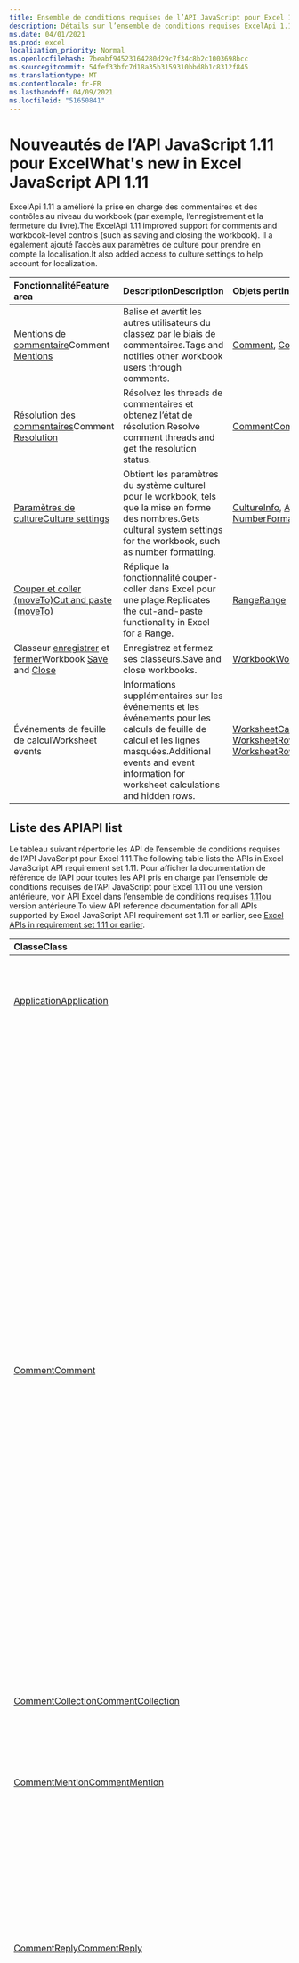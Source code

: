 ```yaml
---
title: Ensemble de conditions requises de l’API JavaScript pour Excel 1.11
description: Détails sur l’ensemble de conditions requises ExcelApi 1.11.
ms.date: 04/01/2021
ms.prod: excel
localization_priority: Normal
ms.openlocfilehash: 7beabf94523164280d29c7f34c8b2c1003698bcc
ms.sourcegitcommit: 54fef33bfc7d18a35b3159310bbd8b1c8312f845
ms.translationtype: MT
ms.contentlocale: fr-FR
ms.lasthandoff: 04/09/2021
ms.locfileid: "51650841"
---
```

# <a name="whats-new-in-excel-javascript-api-111"></a><span data-ttu-id="7dc1d-103">Nouveautés de l’API JavaScript 1.11 pour Excel</span><span class="sxs-lookup"><span data-stu-id="7dc1d-103">What's new in Excel JavaScript API 1.11</span></span>

<span data-ttu-id="7dc1d-104">ExcelApi 1.11 a amélioré la prise en charge des commentaires et des contrôles au niveau du workbook (par exemple, l’enregistrement et la fermeture du livre).</span><span class="sxs-lookup"><span data-stu-id="7dc1d-104">The ExcelApi 1.11 improved support for comments and workbook-level controls (such as saving and closing the workbook).</span></span> <span data-ttu-id="7dc1d-105">Il a également ajouté l’accès aux paramètres de culture pour prendre en compte la localisation.</span><span class="sxs-lookup"><span data-stu-id="7dc1d-105">It also added access to culture settings to help account for localization.</span></span>

| <span data-ttu-id="7dc1d-106">Fonctionnalité</span><span class="sxs-lookup"><span data-stu-id="7dc1d-106">Feature area</span></span> | <span data-ttu-id="7dc1d-107">Description</span><span class="sxs-lookup"><span data-stu-id="7dc1d-107">Description</span></span> | <span data-ttu-id="7dc1d-108">Objets pertinents</span><span class="sxs-lookup"><span data-stu-id="7dc1d-108">Relevant objects</span></span> |
|:--- |:--- |:--- |
| <span data-ttu-id="7dc1d-109">Mentions [de commentaire](../../excel/excel-add-ins-comments.md#mentions)</span><span class="sxs-lookup"><span data-stu-id="7dc1d-109">Comment [Mentions](../../excel/excel-add-ins-comments.md#mentions)</span></span> |<span data-ttu-id="7dc1d-110">Balise et avertit les autres utilisateurs du classez par le biais de commentaires.</span><span class="sxs-lookup"><span data-stu-id="7dc1d-110">Tags and notifies other workbook users through comments.</span></span> | <span data-ttu-id="7dc1d-111">[Comment](/javascript/api/excel/excel.comment), [CommentRichContent](/javascript/api/excel/excel.commentrichcontent)</span><span class="sxs-lookup"><span data-stu-id="7dc1d-111">[Comment](/javascript/api/excel/excel.comment), [CommentRichContent](/javascript/api/excel/excel.commentrichcontent)</span></span> |
| <span data-ttu-id="7dc1d-112">Résolution des [commentaires](../../excel/excel-add-ins-comments.md#resolve-comment-threads)</span><span class="sxs-lookup"><span data-stu-id="7dc1d-112">Comment [Resolution](../../excel/excel-add-ins-comments.md#resolve-comment-threads)</span></span> | <span data-ttu-id="7dc1d-113">Résolvez les threads de commentaires et obtenez l’état de résolution.</span><span class="sxs-lookup"><span data-stu-id="7dc1d-113">Resolve comment threads and get the resolution status.</span></span> | [<span data-ttu-id="7dc1d-114">Comment</span><span class="sxs-lookup"><span data-stu-id="7dc1d-114">Comment</span></span>](/javascript/api/excel/excel.comment) |
| [<span data-ttu-id="7dc1d-115">Paramètres de culture</span><span class="sxs-lookup"><span data-stu-id="7dc1d-115">Culture settings</span></span>](../../excel/excel-add-ins-workbooks.md#access-application-culture-settings) | <span data-ttu-id="7dc1d-116">Obtient les paramètres du système culturel pour le workbook, tels que la mise en forme des nombres.</span><span class="sxs-lookup"><span data-stu-id="7dc1d-116">Gets cultural system settings for the workbook, such as number formatting.</span></span> | <span data-ttu-id="7dc1d-117">[CultureInfo](/javascript/api/excel/excel.cultureinfo), [Application NumberFormatInfo](/javascript/api/excel/excel.numberformatinfo) [](/javascript/api/excel/excel.application)</span><span class="sxs-lookup"><span data-stu-id="7dc1d-117">[CultureInfo](/javascript/api/excel/excel.cultureinfo), [NumberFormatInfo](/javascript/api/excel/excel.numberformatinfo) [Application](/javascript/api/excel/excel.application)</span></span> |
| [<span data-ttu-id="7dc1d-118">Couper et coller (moveTo)</span><span class="sxs-lookup"><span data-stu-id="7dc1d-118">Cut and paste (moveTo)</span></span>](../../excel/excel-add-ins-ranges-cut-copy-paste.md) | <span data-ttu-id="7dc1d-119">Réplique la fonctionnalité couper-coller dans Excel pour une plage.</span><span class="sxs-lookup"><span data-stu-id="7dc1d-119">Replicates the cut-and-paste functionality in Excel for a Range.</span></span> | [<span data-ttu-id="7dc1d-120">Range</span><span class="sxs-lookup"><span data-stu-id="7dc1d-120">Range</span></span>](/javascript/api/excel/excel.range) |
| <span data-ttu-id="7dc1d-121">Classeur [enregistrer](../../excel/excel-add-ins-workbooks.md#save-the-workbook) et [fermer](../../excel/excel-add-ins-workbooks.md#close-the-workbook)</span><span class="sxs-lookup"><span data-stu-id="7dc1d-121">Workbook [Save](../../excel/excel-add-ins-workbooks.md#save-the-workbook) and [Close](../../excel/excel-add-ins-workbooks.md#close-the-workbook)</span></span> | <span data-ttu-id="7dc1d-122">Enregistrez et fermez ses classeurs.</span><span class="sxs-lookup"><span data-stu-id="7dc1d-122">Save and close workbooks.</span></span> | [<span data-ttu-id="7dc1d-123">Workbook</span><span class="sxs-lookup"><span data-stu-id="7dc1d-123">Workbook</span></span>](/javascript/api/excel/excel.workbook) |
| <span data-ttu-id="7dc1d-124">Événements de feuille de calcul</span><span class="sxs-lookup"><span data-stu-id="7dc1d-124">Worksheet events</span></span> | <span data-ttu-id="7dc1d-125">Informations supplémentaires sur les événements et les événements pour les calculs de feuille de calcul et les lignes masquées.</span><span class="sxs-lookup"><span data-stu-id="7dc1d-125">Additional events and event information for worksheet calculations and hidden rows.</span></span> | <span data-ttu-id="7dc1d-126">[WorksheetCalculatedEventArgs](/javascript/api/excel/excel.worksheetcalculatedeventargs), [WorksheetRowHiddenChangedEventArgs](/javascript/api/excel/excel.worksheetrowhiddenchangedeventargs)</span><span class="sxs-lookup"><span data-stu-id="7dc1d-126">[WorksheetCalculatedEventArgs](/javascript/api/excel/excel.worksheetcalculatedeventargs), [WorksheetRowHiddenChangedEventArgs](/javascript/api/excel/excel.worksheetrowhiddenchangedeventargs)</span></span> |

## <a name="api-list"></a><span data-ttu-id="7dc1d-127">Liste des API</span><span class="sxs-lookup"><span data-stu-id="7dc1d-127">API list</span></span>

<span data-ttu-id="7dc1d-128">Le tableau suivant répertorie les API de l’ensemble de conditions requises de l’API JavaScript pour Excel 1.11.</span><span class="sxs-lookup"><span data-stu-id="7dc1d-128">The following table lists the APIs in Excel JavaScript API requirement set 1.11.</span></span> <span data-ttu-id="7dc1d-129">Pour afficher la documentation de référence de l’API pour toutes les API pris en charge par l’ensemble de conditions requises de l’API JavaScript pour Excel 1.11 ou une version antérieure, voir API Excel dans l’ensemble de conditions requises [1.11](/javascript/api/excel?view=excel-js-1.11&preserve-view=true)ou version antérieure.</span><span class="sxs-lookup"><span data-stu-id="7dc1d-129">To view API reference documentation for all APIs supported by Excel JavaScript API requirement set 1.11 or earlier, see [Excel APIs in requirement set 1.11 or earlier](/javascript/api/excel?view=excel-js-1.11&preserve-view=true).</span></span>

| <span data-ttu-id="7dc1d-130">Classe</span><span class="sxs-lookup"><span data-stu-id="7dc1d-130">Class</span></span> | <span data-ttu-id="7dc1d-131">Champs</span><span class="sxs-lookup"><span data-stu-id="7dc1d-131">Fields</span></span> | <span data-ttu-id="7dc1d-132">Description</span><span class="sxs-lookup"><span data-stu-id="7dc1d-132">Description</span></span> |
|:---|:---|:---|
|[<span data-ttu-id="7dc1d-133">Application</span><span class="sxs-lookup"><span data-stu-id="7dc1d-133">Application</span></span>](/javascript/api/excel/excel.application)|[<span data-ttu-id="7dc1d-134">cultureInfo</span><span class="sxs-lookup"><span data-stu-id="7dc1d-134">cultureInfo</span></span>](/javascript/api/excel/excel.application#cultureinfo)|<span data-ttu-id="7dc1d-135">Fournit des informations basées sur les paramètres de culture système actuels.</span><span class="sxs-lookup"><span data-stu-id="7dc1d-135">Provides information based on current system culture settings.</span></span>|
||[<span data-ttu-id="7dc1d-136">decimalSeparator</span><span class="sxs-lookup"><span data-stu-id="7dc1d-136">decimalSeparator</span></span>](/javascript/api/excel/excel.application#decimalseparator)|<span data-ttu-id="7dc1d-137">Obtient la chaîne utilisée comme séparateur décimal pour les valeurs numériques.</span><span class="sxs-lookup"><span data-stu-id="7dc1d-137">Gets the string used as the decimal separator for numeric values.</span></span>|
||[<span data-ttu-id="7dc1d-138">thousandsSeparator</span><span class="sxs-lookup"><span data-stu-id="7dc1d-138">thousandsSeparator</span></span>](/javascript/api/excel/excel.application#thousandsseparator)|<span data-ttu-id="7dc1d-139">Obtient la chaîne utilisée pour séparer les groupes de chiffres à gauche de la virgule pour les valeurs numériques.</span><span class="sxs-lookup"><span data-stu-id="7dc1d-139">Gets the string used to separate groups of digits to the left of the decimal for numeric values.</span></span>|
||[<span data-ttu-id="7dc1d-140">useSystemSeparators</span><span class="sxs-lookup"><span data-stu-id="7dc1d-140">useSystemSeparators</span></span>](/javascript/api/excel/excel.application#usesystemseparators)|<span data-ttu-id="7dc1d-141">Spécifie si les séparateurs système d’Excel sont activés.</span><span class="sxs-lookup"><span data-stu-id="7dc1d-141">Specifies if the system separators of Excel are enabled.</span></span>|
|[<span data-ttu-id="7dc1d-142">Comment</span><span class="sxs-lookup"><span data-stu-id="7dc1d-142">Comment</span></span>](/javascript/api/excel/excel.comment)|[<span data-ttu-id="7dc1d-143">mentions</span><span class="sxs-lookup"><span data-stu-id="7dc1d-143">mentions</span></span>](/javascript/api/excel/excel.comment#mentions)|<span data-ttu-id="7dc1d-144">Obtient les entités (par exemple, les personnes) mentionnées dans les commentaires.</span><span class="sxs-lookup"><span data-stu-id="7dc1d-144">Gets the entities (e.g., people) that are mentioned in comments.</span></span>|
||[<span data-ttu-id="7dc1d-145">richContent</span><span class="sxs-lookup"><span data-stu-id="7dc1d-145">richContent</span></span>](/javascript/api/excel/excel.comment#richcontent)|<span data-ttu-id="7dc1d-146">Obtient le contenu des commentaires enrichis (par exemple, les mentions dans les commentaires).</span><span class="sxs-lookup"><span data-stu-id="7dc1d-146">Gets the rich comment content (e.g., mentions in comments).</span></span>|
||[<span data-ttu-id="7dc1d-147">résolu</span><span class="sxs-lookup"><span data-stu-id="7dc1d-147">resolved</span></span>](/javascript/api/excel/excel.comment#resolved)|<span data-ttu-id="7dc1d-148">État du thread de commentaire.</span><span class="sxs-lookup"><span data-stu-id="7dc1d-148">The comment thread status.</span></span>|
||[<span data-ttu-id="7dc1d-149">updateMentions(contentWithMentions: Excel.CommentRichContent)</span><span class="sxs-lookup"><span data-stu-id="7dc1d-149">updateMentions(contentWithMentions: Excel.CommentRichContent)</span></span>](/javascript/api/excel/excel.comment#updatementions-contentwithmentions-)|<span data-ttu-id="7dc1d-150">Met à jour le contenu des commentaires avec une chaîne spécialement mise en forme et une liste de mentions.</span><span class="sxs-lookup"><span data-stu-id="7dc1d-150">Updates the comment content with a specially formatted string and a list of mentions.</span></span>|
|[<span data-ttu-id="7dc1d-151">CommentCollection</span><span class="sxs-lookup"><span data-stu-id="7dc1d-151">CommentCollection</span></span>](/javascript/api/excel/excel.commentcollection)|[<span data-ttu-id="7dc1d-152">add(cellAddress: Range \| string, content: CommentRichContent \| string, contentType?: Excel.ContentType)</span><span class="sxs-lookup"><span data-stu-id="7dc1d-152">add(cellAddress: Range \| string, content: CommentRichContent \| string, contentType?: Excel.ContentType)</span></span>](/javascript/api/excel/excel.commentcollection#add-celladdress--content--contenttype-)|<span data-ttu-id="7dc1d-153">Crée un nouveau commentaire avec le contenu donné sur la cellule donnée.</span><span class="sxs-lookup"><span data-stu-id="7dc1d-153">Creates a new comment with the given content on the given cell.</span></span>|
|[<span data-ttu-id="7dc1d-154">CommentMention</span><span class="sxs-lookup"><span data-stu-id="7dc1d-154">CommentMention</span></span>](/javascript/api/excel/excel.commentmention)|[<span data-ttu-id="7dc1d-155">email</span><span class="sxs-lookup"><span data-stu-id="7dc1d-155">email</span></span>](/javascript/api/excel/excel.commentmention#email)|<span data-ttu-id="7dc1d-156">Adresse de messagerie de l’entité mentionnée dans le commentaire.</span><span class="sxs-lookup"><span data-stu-id="7dc1d-156">The email address of the entity that is mentioned in comment.</span></span>|
||[<span data-ttu-id="7dc1d-157">id</span><span class="sxs-lookup"><span data-stu-id="7dc1d-157">id</span></span>](/javascript/api/excel/excel.commentmention#id)|<span data-ttu-id="7dc1d-158">ID de l’entité.</span><span class="sxs-lookup"><span data-stu-id="7dc1d-158">The id of the entity.</span></span>|
||[<span data-ttu-id="7dc1d-159">name</span><span class="sxs-lookup"><span data-stu-id="7dc1d-159">name</span></span>](/javascript/api/excel/excel.commentmention#name)|<span data-ttu-id="7dc1d-160">Nom de l’entité mentionnée dans le commentaire.</span><span class="sxs-lookup"><span data-stu-id="7dc1d-160">The name of the entity that is mentioned in comment.</span></span>|
|[<span data-ttu-id="7dc1d-161">CommentReply</span><span class="sxs-lookup"><span data-stu-id="7dc1d-161">CommentReply</span></span>](/javascript/api/excel/excel.commentreply)|[<span data-ttu-id="7dc1d-162">mentions</span><span class="sxs-lookup"><span data-stu-id="7dc1d-162">mentions</span></span>](/javascript/api/excel/excel.commentreply#mentions)|<span data-ttu-id="7dc1d-163">Entités (par exemple, personnes) mentionnées dans les commentaires.</span><span class="sxs-lookup"><span data-stu-id="7dc1d-163">The entities (e.g., people) that are mentioned in comments.</span></span>|
||[<span data-ttu-id="7dc1d-164">résolu</span><span class="sxs-lookup"><span data-stu-id="7dc1d-164">resolved</span></span>](/javascript/api/excel/excel.commentreply#resolved)|<span data-ttu-id="7dc1d-165">État de réponse du commentaire.</span><span class="sxs-lookup"><span data-stu-id="7dc1d-165">The comment reply status.</span></span>|
||[<span data-ttu-id="7dc1d-166">richContent</span><span class="sxs-lookup"><span data-stu-id="7dc1d-166">richContent</span></span>](/javascript/api/excel/excel.commentreply#richcontent)|<span data-ttu-id="7dc1d-167">Contenu de commentaire enrichi (par exemple, mentions dans les commentaires).</span><span class="sxs-lookup"><span data-stu-id="7dc1d-167">The rich comment content (e.g., mentions in comments).</span></span>|
||[<span data-ttu-id="7dc1d-168">updateMentions(contentWithMentions: Excel.CommentRichContent)</span><span class="sxs-lookup"><span data-stu-id="7dc1d-168">updateMentions(contentWithMentions: Excel.CommentRichContent)</span></span>](/javascript/api/excel/excel.commentreply#updatementions-contentwithmentions-)|<span data-ttu-id="7dc1d-169">Met à jour le contenu des commentaires avec une chaîne spécialement mise en forme et une liste de mentions.</span><span class="sxs-lookup"><span data-stu-id="7dc1d-169">Updates the comment content with a specially formatted string and a list of mentions.</span></span>|
|[<span data-ttu-id="7dc1d-170">CommentReplyCollection</span><span class="sxs-lookup"><span data-stu-id="7dc1d-170">CommentReplyCollection</span></span>](/javascript/api/excel/excel.commentreplycollection)|[<span data-ttu-id="7dc1d-171">add(content: CommentRichContent \| string, contentType?: Excel.ContentType)</span><span class="sxs-lookup"><span data-stu-id="7dc1d-171">add(content: CommentRichContent \| string, contentType?: Excel.ContentType)</span></span>](/javascript/api/excel/excel.commentreplycollection#add-content--contenttype-)|<span data-ttu-id="7dc1d-172">Crée une réponse à un commentaire pour un commentaire.</span><span class="sxs-lookup"><span data-stu-id="7dc1d-172">Creates a comment reply for comment.</span></span>|
|[<span data-ttu-id="7dc1d-173">CommentRichContent</span><span class="sxs-lookup"><span data-stu-id="7dc1d-173">CommentRichContent</span></span>](/javascript/api/excel/excel.commentrichcontent)|[<span data-ttu-id="7dc1d-174">mentions</span><span class="sxs-lookup"><span data-stu-id="7dc1d-174">mentions</span></span>](/javascript/api/excel/excel.commentrichcontent#mentions)|<span data-ttu-id="7dc1d-175">Tableau contenant toutes les entités (par exemple, les personnes) mentionnées dans le commentaire.</span><span class="sxs-lookup"><span data-stu-id="7dc1d-175">An array containing all the entities (e.g., people) mentioned within the comment.</span></span>|
||[<span data-ttu-id="7dc1d-176">richContent</span><span class="sxs-lookup"><span data-stu-id="7dc1d-176">richContent</span></span>](/javascript/api/excel/excel.commentrichcontent#richcontent)|<span data-ttu-id="7dc1d-177">Spécifie le contenu enrichi du commentaire (par exemple, le contenu de commentaire avec mentions, la première entité mentionnée a un attribut d’ID de 0 et la seconde entité mentionnée a un attribut d’ID de 1).</span><span class="sxs-lookup"><span data-stu-id="7dc1d-177">Specifies the rich content of the comment (e.g., comment content with mentions, the first mentioned entity has an id attribute of 0, and the second mentioned entity has an id attribute of 1).</span></span>|
|[<span data-ttu-id="7dc1d-178">CultureInfo</span><span class="sxs-lookup"><span data-stu-id="7dc1d-178">CultureInfo</span></span>](/javascript/api/excel/excel.cultureinfo)|[<span data-ttu-id="7dc1d-179">name</span><span class="sxs-lookup"><span data-stu-id="7dc1d-179">name</span></span>](/javascript/api/excel/excel.cultureinfo#name)|<span data-ttu-id="7dc1d-180">Obtient le nom de la culture au format languagecode2-country/regioncode2 (par exemple, « zh-cn » ou « en-us »).</span><span class="sxs-lookup"><span data-stu-id="7dc1d-180">Gets the culture name in the format languagecode2-country/regioncode2 (e.g., "zh-cn" or "en-us").</span></span>|
||[<span data-ttu-id="7dc1d-181">numberFormat</span><span class="sxs-lookup"><span data-stu-id="7dc1d-181">numberFormat</span></span>](/javascript/api/excel/excel.cultureinfo#numberformat)|<span data-ttu-id="7dc1d-182">Définit le format adapté à la culture de l’affichage des nombres.</span><span class="sxs-lookup"><span data-stu-id="7dc1d-182">Defines the culturally appropriate format of displaying numbers.</span></span>|
|[<span data-ttu-id="7dc1d-183">NumberFormatInfo</span><span class="sxs-lookup"><span data-stu-id="7dc1d-183">NumberFormatInfo</span></span>](/javascript/api/excel/excel.numberformatinfo)|[<span data-ttu-id="7dc1d-184">numberDecimalSeparator</span><span class="sxs-lookup"><span data-stu-id="7dc1d-184">numberDecimalSeparator</span></span>](/javascript/api/excel/excel.numberformatinfo#numberdecimalseparator)|<span data-ttu-id="7dc1d-185">Obtient la chaîne utilisée comme séparateur décimal pour les valeurs numériques.</span><span class="sxs-lookup"><span data-stu-id="7dc1d-185">Gets the string used as the decimal separator for numeric values.</span></span>|
||[<span data-ttu-id="7dc1d-186">numberGroupSeparator</span><span class="sxs-lookup"><span data-stu-id="7dc1d-186">numberGroupSeparator</span></span>](/javascript/api/excel/excel.numberformatinfo#numbergroupseparator)|<span data-ttu-id="7dc1d-187">Obtient la chaîne utilisée pour séparer les groupes de chiffres à gauche de la virgule pour les valeurs numériques.</span><span class="sxs-lookup"><span data-stu-id="7dc1d-187">Gets the string used to separate groups of digits to the left of the decimal for numeric values.</span></span>|
|[<span data-ttu-id="7dc1d-188">Range</span><span class="sxs-lookup"><span data-stu-id="7dc1d-188">Range</span></span>](/javascript/api/excel/excel.range)|[<span data-ttu-id="7dc1d-189">moveTo(destinationRange: Range \| string)</span><span class="sxs-lookup"><span data-stu-id="7dc1d-189">moveTo(destinationRange: Range \| string)</span></span>](/javascript/api/excel/excel.range#moveto-destinationrange-)|<span data-ttu-id="7dc1d-190">Déplace les valeurs, la mise en forme et les formules des cellules de la plage actuelle vers la plage de destination, en remplaçant les anciennes informations de ces cellules.</span><span class="sxs-lookup"><span data-stu-id="7dc1d-190">Moves cell values, formatting, and formulas from current range to the destination range, replacing the old information in those cells.</span></span>|
|[<span data-ttu-id="7dc1d-191">RangeFormat</span><span class="sxs-lookup"><span data-stu-id="7dc1d-191">RangeFormat</span></span>](/javascript/api/excel/excel.rangeformat)|[<span data-ttu-id="7dc1d-192">adjustIndent(amount: number)</span><span class="sxs-lookup"><span data-stu-id="7dc1d-192">adjustIndent(amount: number)</span></span>](/javascript/api/excel/excel.rangeformat#adjustindent-amount-)|<span data-ttu-id="7dc1d-193">Ajuste le retrait de la mise en forme de plage.</span><span class="sxs-lookup"><span data-stu-id="7dc1d-193">Adjusts the indentation of the range formatting.</span></span>|
|[<span data-ttu-id="7dc1d-194">Workbook</span><span class="sxs-lookup"><span data-stu-id="7dc1d-194">Workbook</span></span>](/javascript/api/excel/excel.workbook)|[<span data-ttu-id="7dc1d-195">Fermer (closeBehavior ? : Excel.CloseBehavior)</span><span class="sxs-lookup"><span data-stu-id="7dc1d-195">close(closeBehavior?: Excel.CloseBehavior)</span></span>](/javascript/api/excel/excel.workbook#close-closebehavior-)|<span data-ttu-id="7dc1d-196">Fermer le classeur actif.</span><span class="sxs-lookup"><span data-stu-id="7dc1d-196">Close current workbook.</span></span>|
||[<span data-ttu-id="7dc1d-197">Enregistrer (saveBehavior ? : Excel.SaveBehavior)</span><span class="sxs-lookup"><span data-stu-id="7dc1d-197">save(saveBehavior?: Excel.SaveBehavior)</span></span>](/javascript/api/excel/excel.workbook#save-savebehavior-)|<span data-ttu-id="7dc1d-198">Enregistrer le classeur actif.</span><span class="sxs-lookup"><span data-stu-id="7dc1d-198">Save current workbook.</span></span>|
|[<span data-ttu-id="7dc1d-199">Worksheet</span><span class="sxs-lookup"><span data-stu-id="7dc1d-199">Worksheet</span></span>](/javascript/api/excel/excel.worksheet)|[<span data-ttu-id="7dc1d-200">onRowHiddenChanged</span><span class="sxs-lookup"><span data-stu-id="7dc1d-200">onRowHiddenChanged</span></span>](/javascript/api/excel/excel.worksheet#onrowhiddenchanged)|<span data-ttu-id="7dc1d-201">Se produit lorsque l’état masqué d’une ou plusieurs lignes a changé dans une feuille de calcul spécifique.</span><span class="sxs-lookup"><span data-stu-id="7dc1d-201">Occurs when the hidden state of one or more rows has changed on a specific worksheet.</span></span>|
|[<span data-ttu-id="7dc1d-202">WorksheetCalculatedEventArgs</span><span class="sxs-lookup"><span data-stu-id="7dc1d-202">WorksheetCalculatedEventArgs</span></span>](/javascript/api/excel/excel.worksheetcalculatedeventargs)|[<span data-ttu-id="7dc1d-203">adresse</span><span class="sxs-lookup"><span data-stu-id="7dc1d-203">address</span></span>](/javascript/api/excel/excel.worksheetcalculatedeventargs#address)|<span data-ttu-id="7dc1d-204">Adresse de la plage qui a effectué le calcul.</span><span class="sxs-lookup"><span data-stu-id="7dc1d-204">The address of the range that completed calculation.</span></span>|
|[<span data-ttu-id="7dc1d-205">WorksheetCollection</span><span class="sxs-lookup"><span data-stu-id="7dc1d-205">WorksheetCollection</span></span>](/javascript/api/excel/excel.worksheetcollection)|[<span data-ttu-id="7dc1d-206">onRowHiddenChanged</span><span class="sxs-lookup"><span data-stu-id="7dc1d-206">onRowHiddenChanged</span></span>](/javascript/api/excel/excel.worksheetcollection#onrowhiddenchanged)|<span data-ttu-id="7dc1d-207">Se produit lorsque l’état masqué d’une ou plusieurs lignes a changé dans une feuille de calcul spécifique.</span><span class="sxs-lookup"><span data-stu-id="7dc1d-207">Occurs when the hidden state of one or more rows has changed on a specific worksheet.</span></span>|
|[<span data-ttu-id="7dc1d-208">WorksheetRowHiddenChangedEventArgs</span><span class="sxs-lookup"><span data-stu-id="7dc1d-208">WorksheetRowHiddenChangedEventArgs</span></span>](/javascript/api/excel/excel.worksheetrowhiddenchangedeventargs)|[<span data-ttu-id="7dc1d-209">adresse</span><span class="sxs-lookup"><span data-stu-id="7dc1d-209">address</span></span>](/javascript/api/excel/excel.worksheetrowhiddenchangedeventargs#address)|<span data-ttu-id="7dc1d-210">Obtient l’adresse de plage qui représente la zone modifiée dans une feuille de calcul spécifique.</span><span class="sxs-lookup"><span data-stu-id="7dc1d-210">Gets the range address that represents the changed area of a specific worksheet.</span></span>|
||[<span data-ttu-id="7dc1d-211">changeType</span><span class="sxs-lookup"><span data-stu-id="7dc1d-211">changeType</span></span>](/javascript/api/excel/excel.worksheetrowhiddenchangedeventargs#changetype)|<span data-ttu-id="7dc1d-212">Obtient le type de modification qui représente la façon dont l’événement a été déclenché.</span><span class="sxs-lookup"><span data-stu-id="7dc1d-212">Gets the type of change that represents how the event was triggered.</span></span>|
||[<span data-ttu-id="7dc1d-213">source</span><span class="sxs-lookup"><span data-stu-id="7dc1d-213">source</span></span>](/javascript/api/excel/excel.worksheetrowhiddenchangedeventargs#source)|<span data-ttu-id="7dc1d-214">Obtient la source de l’événement.</span><span class="sxs-lookup"><span data-stu-id="7dc1d-214">Gets the source of the event.</span></span>|
||[<span data-ttu-id="7dc1d-215">type</span><span class="sxs-lookup"><span data-stu-id="7dc1d-215">type</span></span>](/javascript/api/excel/excel.worksheetrowhiddenchangedeventargs#type)|<span data-ttu-id="7dc1d-216">Obtient le type de l’événement.</span><span class="sxs-lookup"><span data-stu-id="7dc1d-216">Gets the type of the event.</span></span>|
||[<span data-ttu-id="7dc1d-217">worksheetId</span><span class="sxs-lookup"><span data-stu-id="7dc1d-217">worksheetId</span></span>](/javascript/api/excel/excel.worksheetrowhiddenchangedeventargs#worksheetid)|<span data-ttu-id="7dc1d-218">Obtient l’id de la feuille de calcul dans laquelle les données sont modifiées.</span><span class="sxs-lookup"><span data-stu-id="7dc1d-218">Gets the id of the worksheet in which the data changed.</span></span>|

## <a name="see-also"></a><span data-ttu-id="7dc1d-219">Voir aussi</span><span class="sxs-lookup"><span data-stu-id="7dc1d-219">See also</span></span>

- [<span data-ttu-id="7dc1d-220">Documentation référence de l’API JavaScript pour Excel</span><span class="sxs-lookup"><span data-stu-id="7dc1d-220">Excel JavaScript API Reference Documentation</span></span>](/javascript/api/excel?view=excel-js-1.11&preserve-view=true)
- [<span data-ttu-id="7dc1d-221">Ensembles de conditions requises de l’API JavaScript pour Excel</span><span class="sxs-lookup"><span data-stu-id="7dc1d-221">Excel JavaScript API requirement sets</span></span>](excel-api-requirement-sets.md)
